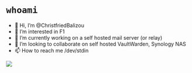 # `whoami`

- 👋 Hi, I’m @ChristfriedBalizou
- 👀 I’m interested in F1
- 🌱 I’m currently working on a self hosted mail server (or relay)
- 💞️ I’m looking to collaborate on self hosted VaultWarden, Synology NAS
- 📫 How to reach me /dev/stdin


![](https://github-readme-stats.vercel.app/api?username=Christfriedbalizou&show_icons=true&hide_title=true&theme=solarized-dark&count_private=true&hide=stars)

<!---
ChristfriedBalizou/ChristfriedBalizou is a ✨ special ✨ repository because its `README.md` (this file) appears on your GitHub profile.
You can click the Preview link to take a look at your changes.
--->
